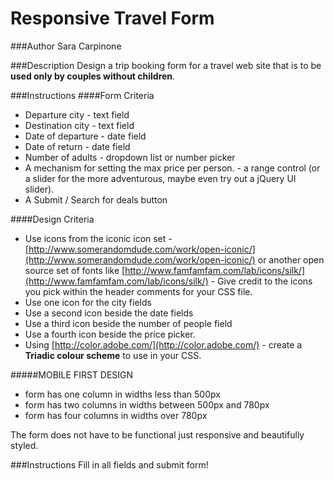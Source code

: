 Responsive Travel Form
======

###Author
Sara Carpinone

###Description
Design a trip booking form for a travel web site that is to be **used only by couples without children**.

###Instructions
####Form Criteria
* Departure city - text field
* Destination city - text field
* Date of departure - date field
* Date of return - date field
* Number of adults - dropdown list or number picker
* A mechanism for setting the max price per person. - a range control (or a slider for the more adventurous, maybe even try out a jQuery UI slider).
* A Submit / Search for deals button

####Design Criteria
* Use icons from the iconic icon set - [http://www.somerandomdude.com/work/open-iconic/](http://www.somerandomdude.com/work/open-iconic/) or another open source set of fonts like [http://www.famfamfam.com/lab/icons/silk/](http://www.famfamfam.com/lab/icons/silk/) - Give credit to the icons you pick within the header comments for your CSS file.
* Use one icon for the city fields
* Use a second icon beside the date fields
* Use a third icon beside the number of people field
* Use a fourth icon beside the price picker.
* Using [http://color.adobe.com/](http://color.adobe.com/) - create a **Triadic colour scheme** to use in your CSS.

#####MOBILE FIRST DESIGN
* form has one column in widths less than 500px
* form has two columns in widths between 500px and 780px
* form has four columns in widths over 780px

The form does not have to be functional just responsive and beautifully styled.

###Instructions
Fill in all fields and submit form!

